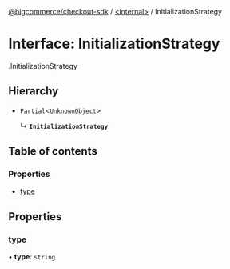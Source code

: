 [@bigcommerce/checkout-sdk](../README.md) / [<internal\>](../modules/internal_.md) / InitializationStrategy

# Interface: InitializationStrategy

[<internal>](../modules/internal_.md).InitializationStrategy

## Hierarchy

- `Partial`<[`UnknownObject`](internal_.UnknownObject.md)\>

  ↳ **`InitializationStrategy`**

## Table of contents

### Properties

- [type](internal_.InitializationStrategy.md#type)

## Properties

### type

• **type**: `string`
